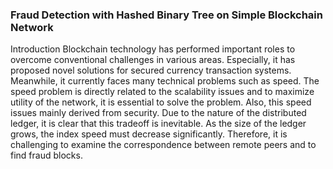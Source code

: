 ### Fraud Detection with Hashed Binary Tree on Simple Blockchain Network

Introduction
Blockchain technology has performed important roles to overcome conventional challenges in various areas. Especially, it has proposed novel solutions for secured currency transaction systems. Meanwhile, it currently faces many technical problems such as speed. The speed problem is directly related to the scalability issues and to maximize utility of the network, it is essential to solve the problem. Also, this speed issues mainly derived from security. Due to the nature of the distributed ledger, it is clear that this tradeoff is inevitable. As the size of the ledger grows, the index speed must decrease significantly. Therefore, it is challenging to examine the correspondence between remote peers and to find fraud blocks.
